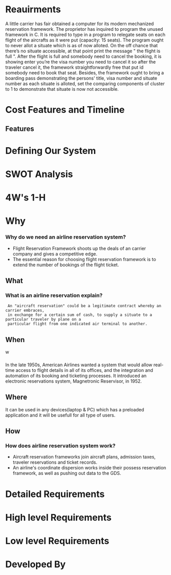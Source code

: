    # Reauirments

  A little carrier has fair obtained a computer for its modern mechanized reservation framework. The proprietor has inquired to program the unused framework in C. It is required to type in a program to relegate seats on each flight of the aircrafts as it were put (capacity: 15 seats). The program ought to never allot a situate which is as of now alloted. On the off chance that there’s no situate accessible, at that point print the message " the flight is full ". After the flight is full and somebody need to cancel the booking, it is showing enter you’re the visa number you need to cancel it so after the traveler cancel it, the framework straightforwardly free that put id somebody need to book that seat. Besides, the framework ought to bring a boarding pass demonstrating the persons' title, visa number and situate number as each situate is alloted, set the comparing components of cluster to 1 to demonstrate that situate is now not accessible.
  
   # Cost Features and Timeline
   ## Features
   
   
   
   
   # Defining Our System
   
   # SWOT Analysis
   
   
   # 4W's 1-H
   
   # Why
   ### Why do we need an airline reservation system?
   
   - Flight Reservation Framework shoots up the deals of an carrier company and gives a competitive edge. 
   - The essential reason for choosing flight reservation framework is to extend the number of bookings of the flight ticket.
 
   ## What
   ### What is an airline reservation explain?

     An "aircraft reservation" could be a legitimate contract whereby an carrier embraces, 
     in exchange for a certain sum of cash, to supply a situate to a particular traveler by plane on a 
     particular flight from one indicated air terminal to another.
  
  
  ## When
   w
  ###
   In the late 1950s, American Airlines wanted a system that would allow real-time access to flight details in all of its offices,
   and the integration and automation of its   booking and ticketing processes.
   It introduced an electronic reservations system, Magnetronic Reservisor, in 1952.
   
  ## Where
   It can be used in any devices(laptop & PC) which has a preloaded application and it  will be usefull for all type of users.
   
  ## How
  ### How does airline reservation system work?
   - Aircraft reservation frameworks join aircraft plans, admission taxes, traveler  reservations and ticket records.
   - An airline's coordinate dispersion works inside their possess reservation framework, as well as pushing out data to the GDS.
   
   # Detailed Requirements
   
   
   # High level Requirements
   
   # Low level Requirements
   # Developed By

